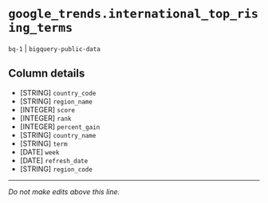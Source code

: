 # `google_trends.international_top_rising_terms`
`bq-1` | `bigquery-public-data`

## Column details
* [STRING]    `country_code`
* [STRING]    `region_name`
* [INTEGER]   `score`
* [INTEGER]   `rank`
* [INTEGER]   `percent_gain`
* [STRING]    `country_name`
* [STRING]    `term`
* [DATE]      `week`
* [DATE]      `refresh_date`
* [STRING]    `region_code`

-------------------------------------------------------------------------------
*Do not make edits above this line.*
